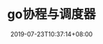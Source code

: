 ---
title: "go协程与调度器"
date: 2019-07-23T10:37:14+08:00
draft: true
categories: ["go"]
tags: ["go", "goroutine"]
keywords: ["goroutine", "scheduler"]

---
